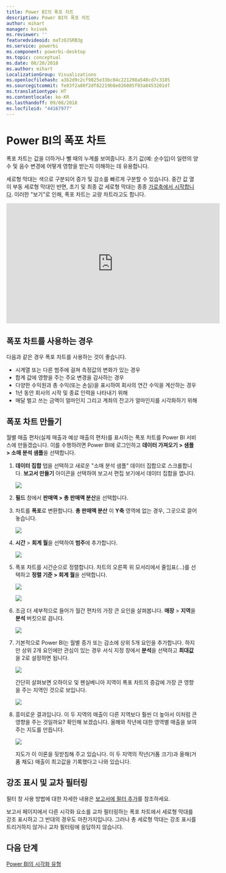 ```yaml
---
title: Power BI의 폭포 차트
description: Power BI의 폭포 차트
author: mihart
manager: kvivek
ms.reviewer: ''
featuredvideoid: maTzOJSRB3g
ms.service: powerbi
ms.component: powerbi-desktop
ms.topic: conceptual
ms.date: 08/20/2018
ms.author: mihart
LocalizationGroup: Visualizations
ms.openlocfilehash: a3b2d9c2cf9825e33bc04c221298a548cd7c3185
ms.sourcegitcommit: fe03f2a80f2df82219b8e026085f93a8453201df
ms.translationtype: HT
ms.contentlocale: ko-KR
ms.lasthandoff: 09/08/2018
ms.locfileid: "44167977"
---
```

# <a name="waterfall-charts-in-power-bi"></a>Power BI의 폭포 차트
폭포 차트는 값을 더하거나 뺄 때의 누계를 보여줍니다. 초기 값(예: 순수입)이 일련의 양수 및 음수 변경에 어떻게 영향을 받는지 이해하는 데 유용합니다.

세로형 막대는 색으로 구분되어 증가 및 감소를 빠르게 구분할 수 있습니다. 중간 값 열이 부동 세로형 막대인 반면, 초기 및 최종 값 세로형 막대는 종종 [가로축에서 시작합니다](https://support.office.com/article/Create-a-waterfall-chart-in-Office-2016-for-Windows-8de1ece4-ff21-4d37-acd7-546f5527f185#BKMK_Float "가로축에서 시작합니다"). 이러한 "보기"로 인해, 폭포 차트는 교량 차트라고도 합니다.

<iframe width="560" height="315" src="https://www.youtube.com/embed/qKRZPBnaUXM" frameborder="0" allow="autoplay; encrypted-media" allowfullscreen></iframe>

## <a name="when-to-use-a-waterfall-chart"></a>폭포 차트를 사용하는 경우
다음과 같은 경우 폭포 차트를 사용하는 것이 좋습니다.

* 시계열 또는 다른 범주에 걸쳐 측정값의 변화가 있는 경우
* 합계 값에 영향을 주는 주요 변경을 감사하는 경우
* 다양한 수익원과 총 수익(또는 손실)을 표시하여 회사의 연간 수익을 계산하는 경우
* 1년 동안 회사의 시작 및 종료 인력을 나타내기 위해
* 매달 벌고 쓰는 금액이 얼마인지 그리고 계좌의 잔고가 얼마인지를 시각화하기 위해 

## <a name="create-a-waterfall-chart"></a>폭포 차트 만들기
월별 매출 편차(실제 매출과 예상 매출의 편차)를 표시하는 폭포 차트를 Power BI 서비스에 만들겠습니다. 이를 수행하려면 Power BI에 로그인하고 **데이터 가져오기 \> 샘플 \> 소매 분석 샘플**을 선택합니다. 

1. **데이터 집합** 탭을 선택하고 새로운 "소매 분석 샘플" 데이터 집합으로 스크롤합니다.  **보고서 만들기** 아이콘을 선택하여 보고서 편집 보기에서 데이터 집합을 엽니다. 
   
    ![](media/power-bi-visualization-waterfall-charts/power-bi-waterfall-report.png)
2. **필드** 창에서 **판매액 \> 총 판매액 분산**을 선택합니다. 
3. 차트를 **폭포**로 변환합니다. **총 판매액 분산** 이 **Y축** 영역에 없는 경우, 그곳으로 끌어 놓습니다.
   
    ![](media/power-bi-visualization-waterfall-charts/convertwaterfall.png)
4. **시간** \> **회계 월**을 선택하여 **범주**에 추가합니다. 
   
    ![](media/power-bi-visualization-waterfall-charts/power-bi-waterfall.png)
5. 폭포 차트를 시간순으로 정렬합니다. 차트의 오른쪽 위 모서리에서 줄임표(...)를 선택하고 **정렬 기준 > 회계 월**을 선택합니다.
   
    ![](media/power-bi-visualization-waterfall-charts/power-bi-sortby.png)
   
    ![](media/power-bi-visualization-waterfall-charts/power-bi-waterfall-sorted.png)
6. 조금 더 세부적으로 들어가 월간 편차의 가장 큰 요인을 살펴봅니다. **매장** > **지역**을 **분석** 버킷으로 끕니다.
   
    ![](media/power-bi-visualization-waterfall-charts/power-bi-waterfall-breakdown.png)
7. 기본적으로 Power BI는 월별 증가 또는 감소에 상위 5개 요인을 추가합니다. 하지만 상위 2개 요인에만 관심이 있는 경우  서식 지정 창에서 **분석**을 선택하고 **최대값**을 2로 설정하면 됩니다.
   
    ![](media/power-bi-visualization-waterfall-charts/power-bi-waterfall-breakdown-maximum.png)
   
    간단히 살펴보면 오하이오 및 펜실베니아 지역이 폭포 차트의 증감에 가장 큰 영향을 주는 지역인 것으로 보입니다. 
   
    ![](media/power-bi-visualization-waterfall-charts/power-bi-waterfall-axis.png)
8. 흥미로운 결과입니다. 이 두 지역의 매출이 다른 지역보다 훨씬 더 높아서 이처럼 큰 영향을 주는 것일까요?  확인해 보겠습니다. 올해와 작년에 대한 영역별 매출을 보여주는 지도를 만듭니다.  
   
    ![](media/power-bi-visualization-waterfall-charts/power-bi-map.png)
   
    지도가 이 이론을 뒷받침해 주고 있습니다.  이 두 지역의 작년(거품 크기)과 올해(거품 채도) 매출이 최고값을 기록했다고 나와 있습니다.

## <a name="highlighting-and-cross-filtering"></a>강조 표시 및 교차 필터링
필터 창 사용 방법에 대한 자세한 내용은 [보고서에 필터 추가](power-bi-report-add-filter.md)를 참조하세요.

보고서 페이지에서 다른 시각화 요소를 교차 필터링하는 폭포 차트에서 세로형 막대를 강조 표시하고 그 반대의 경우도 마찬가지입니다. 그러나 총 세로형 막대는 강조 표시를 트리거하지 않거나 교차 필터링에 응답하지 않습니다.

## <a name="next-step"></a>다음 단계

[Power BI의 시각화 유형](power-bi-visualization-types-for-reports-and-q-and-a.md)



